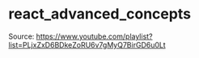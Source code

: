 # react_advanced_concepts

Source: https://www.youtube.com/playlist?list=PLjxZxD6BDkeZoRU6v7gMyQ7BirGD6u0Lt
